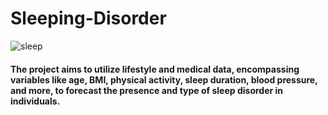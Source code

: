# Sleeping-Disorder

![sleep](https://github.com/Anushka-sisodia/Sleeping-Disorder/assets/141212420/0c32160e-6085-480b-8799-67f13400f0ca)

#### The project aims to utilize lifestyle and medical data, encompassing variables like age, BMI, physical activity, sleep duration, blood pressure, and more, to forecast the presence and type of sleep disorder in individuals.
